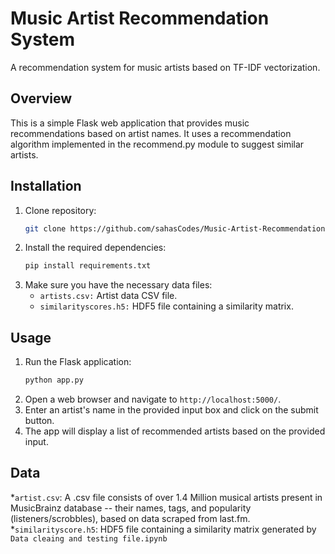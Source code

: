 # Music Artist Recommendation System
A recommendation system for music artists based on TF-IDF vectorization.

## Overview
This is a simple Flask web application that provides music recommendations based on artist names. It uses a recommendation algorithm implemented in the recommend.py module to suggest similar artists.

## Installation
1. Clone repository:
   ```bash
   git clone https://github.com/sahasCodes/Music-Artist-Recommendation-System
   ```
2. Install the required dependencies:
   ```bash
   pip install requirements.txt
    ```
3. Make sure you have the necessary data files:
   * `artists.csv:` Artist data CSV file.
   * `similarityscores.h5:` HDF5 file containing a similarity matrix.

## Usage
1. Run the Flask application:
   ```bash
   python app.py
   ```
2. Open a web browser and navigate to `http://localhost:5000/`.
3. Enter an artist's name in the provided input box and click on the submit button.
4. The app will display a list of recommended artists based on the provided input.

## Data
*`artist.csv`: A .csv file  consists of over 1.4 Million musical artists present in MusicBrainz database -- their names, tags, and popularity (listeners/scrobbles), based on data scraped from last.fm.
*`similarityscore.h5`: HDF5 file containing a similarity matrix generated by `Data cleaing and testing file.ipynb`
